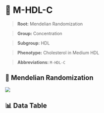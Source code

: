 # 🧪 M-HDL-C

> **Root:** Mendelian Randomization

> **Group:** Concentration  

> **Subgroup:** HDL

> **Phenotype:** Cholesterol in Medium HDL  

> **Abbreviations:** `M-HDL-C`

## 🧬 Mendelian Randomization  

<img src="/MR/Figures/Inverse/M-HDL-C.png"/>


## 📊 Data Table


<CsvTableMRI src="/MR/Data/Inverse/M-HDL-C.csv"/>
